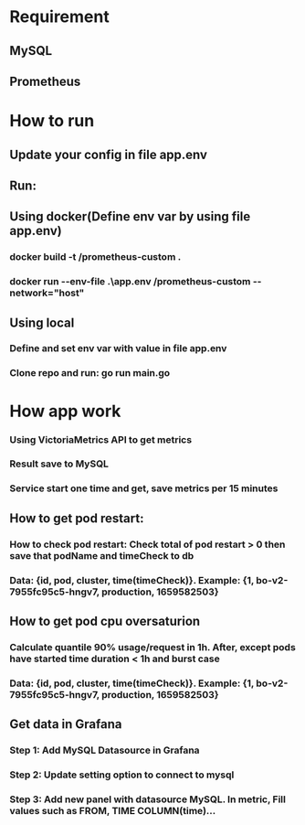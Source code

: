 # Requirement
## MySQL
## Prometheus

# How to run
## Update your config in file app.env
## Run:
## Using docker(Define env var by using file app.env)
### docker build -t <hub-user>/prometheus-custom .
### docker run --env-file .\app.env <hub-user>/prometheus-custom --network="host" 
## Using local
### Define and set env var with value in file app.env
### Clone repo and run: go run main.go
# How app work
### Using VictoriaMetrics API to get metrics
### Result save to MySQL
### Service start one time and get, save metrics per 15 minutes
## How to get pod restart: 
### How to check pod restart: Check total of pod restart > 0 then save that podName and timeCheck to db
### Data: {id, pod, cluster, time(timeCheck)}. Example: {1, bo-v2-7955fc95c5-hngv7, production, 1659582503} 
## How to get pod cpu oversaturion
### Calculate quantile 90% usage/request in 1h. After, except pods have started time duration < 1h and burst case
### Data: {id, pod, cluster, time(timeCheck)}. Example: {1, bo-v2-7955fc95c5-hngv7, production, 1659582503} 
## Get data in Grafana
### Step 1: Add MySQL Datasource in Grafana
### Step 2: Update setting option to connect to mysql
### Step 3: Add new panel with datasource MySQL. In metric, Fill values such as FROM, TIME COLUMN(time)...
